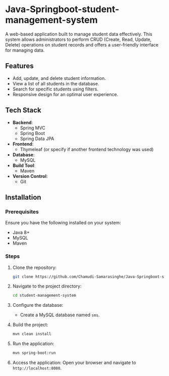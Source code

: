 # Java-Springboot-student-management-system

A web-based application built to manage student data effectively. This system allows administrators to perform CRUD (Create, Read, Update, Delete) operations on student records and offers a user-friendly interface for managing data.

## Features
- Add, update, and delete student information.
- View a list of all students in the database.
- Search for specific students using filters.
- Responsive design for an optimal user experience.

## Tech Stack
- **Backend**:
  - Spring MVC
  - Spring Boot
  - Spring Data JPA
- **Frontend**:
  - Thymeleaf (or specify if another frontend technology was used)
- **Database**:
  - MySQL
- **Build Tool**:
  - Maven
- **Version Control**:
  - Git

## Installation

### Prerequisites
Ensure you have the following installed on your system:
- Java 8+
- MySQL
- Maven

### Steps
1. Clone the repository:
   ```bash
   git clone https://github.com/Chamudi-Samarasinghe/Java-Springboot-student-management-system.git
   ```

2. Navigate to the project directory:
   ```bash
   cd student-management-system
   ```

3. Configure the database:
   - Create a MySQL database named `sms`.


4. Build the project:
   ```bash
   mvn clean install
   ```

5. Run the application:
   ```bash
   mvn spring-boot:run
   ```

6. Access the application:
   Open your browser and navigate to `http://localhost:8080`.





